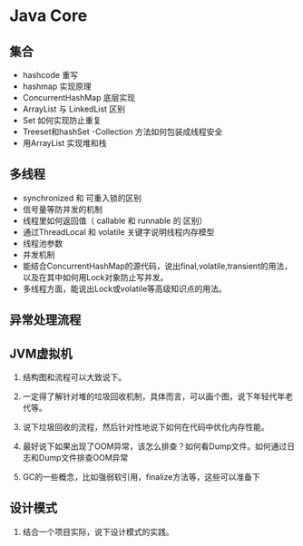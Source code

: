 # Java Core

## 集合
  - hashcode 重写
  - hashmap 实现原理
  - ConcurrentHashMap 底层实现
  - ArrayList 与 LinkedList 区别
  - Set 如何实现防止重复
  - Treeset和hashSet
  -Collection 方法如何包装成线程安全
  - 用ArrayList 实现堆和栈
  
## 多线程
  - synchronized 和 可重入锁的区别
  - 信号量等防并发的机制
  - 线程里如何返回值（ callable 和 runnable 的 区别）
  - 通过ThreadLocal 和 volatile 关键字说明线程内存模型
  - 线程池参数
  - 并发机制
  - 能结合ConcurrentHashMap的源代码，说出final,volatile,transient的用法，以及在其中如何用Lock对象防止写并发。
  - 多线程方面，能说出Lock或volatile等高级知识点的用法。
  
## 异常处理流程

## JVM虚拟机
1. 结构图和流程可以大致说下。

2. 一定得了解针对堆的垃圾回收机制，具体而言，可以画个图，说下年轻代年老代等。

3. 说下垃圾回收的流程，然后针对性地说下如何在代码中优化内存性能。

4. 最好说下如果出现了OOM异常，该怎么排查？如何看Dump文件。如何通过日志和Dump文件排查OOM异常

5. GC的一些概念，比如强弱软引用，finalize方法等，这些可以准备下

## 设计模式

1. 结合一个项目实际，说下设计模式的实践。
